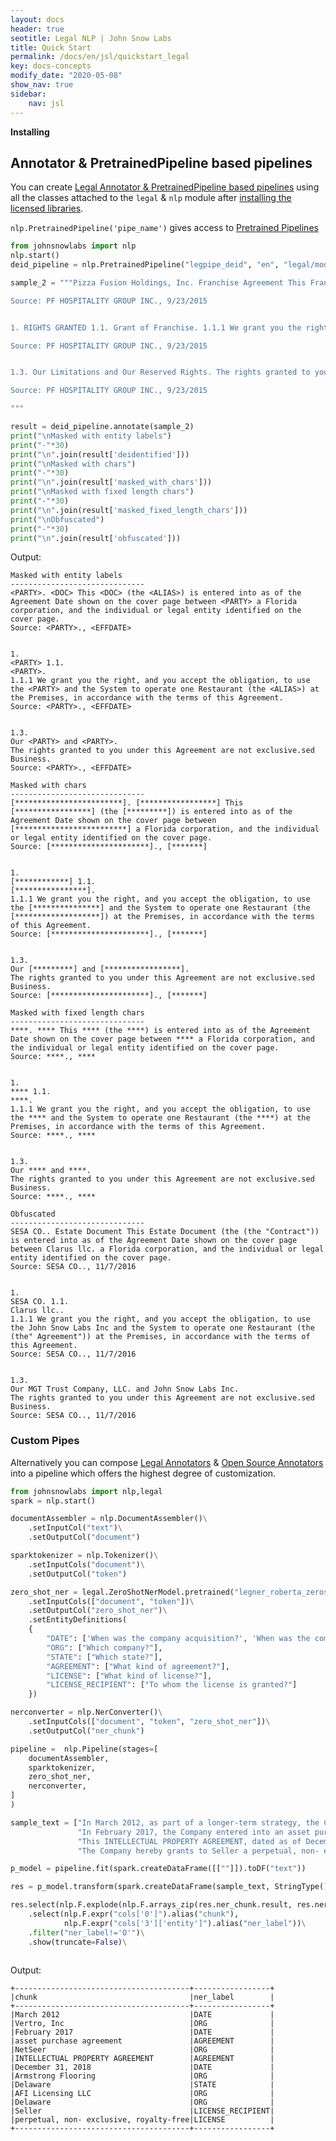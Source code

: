 ```yaml
---
layout: docs
header: true
seotitle: Legal NLP | John Snow Labs
title: Quick Start
permalink: /docs/en/jsl/quickstart_legal
key: docs-concepts
modify_date: "2020-05-08"
show_nav: true
sidebar:
    nav: jsl
---
```


<div class="main-docs" markdown="1"><div class="h3-box" markdown="1">

**Installing** 

## Annotator & PretrainedPipeline based pipelines
You can create [Legal Annotator & PretrainedPipeline based pipelines](https://nlp.johnsnowlabs.com/docs/en/jsl/concepts) using all the classes 
attached to the `legal` & `nlp` module after [installing the licensed libraries](/docs/en/jsl/install_licensed_quick).


`nlp.PretrainedPipeline('pipe_name')` gives access to [Pretrained Pipelines](https://nlp.johnsnowlabs.com/models?type=pipeline)

```python
from johnsnowlabs import nlp
nlp.start()
deid_pipeline = nlp.PretrainedPipeline("legpipe_deid", "en", "legal/models")

sample_2 = """Pizza Fusion Holdings, Inc. Franchise Agreement This Franchise Agreement (the "Agreement") is entered into as of the Agreement Date shown on the cover page between Pizza Fusion Holding, Inc., a Florida corporation, and the individual or legal entity identified on the cover page.

Source: PF HOSPITALITY GROUP INC., 9/23/2015


1. RIGHTS GRANTED 1.1. Grant of Franchise. 1.1.1 We grant you the right, and you accept the obligation, to use the Proprietary Marks and the System to operate one Restaurant (the "Franchised Business") at the Premises, in accordance with the terms of this Agreement. 

Source: PF HOSPITALITY GROUP INC., 9/23/2015


1.3. Our Limitations and Our Reserved Rights. The rights granted to you under this Agreement are not exclusive.sed Business.

Source: PF HOSPITALITY GROUP INC., 9/23/2015

"""

result = deid_pipeline.annotate(sample_2)
print("\nMasked with entity labels")
print("-"*30)
print("\n".join(result['deidentified']))
print("\nMasked with chars")
print("-"*30)
print("\n".join(result['masked_with_chars']))
print("\nMasked with fixed length chars")
print("-"*30)
print("\n".join(result['masked_fixed_length_chars']))
print("\nObfuscated")
print("-"*30)
print("\n".join(result['obfuscated']))

```
Output:

```shell
Masked with entity labels
------------------------------
<PARTY>. <DOC> This <DOC> (the <ALIAS>) is entered into as of the Agreement Date shown on the cover page between <PARTY> a Florida corporation, and the individual or legal entity identified on the cover page.
Source: <PARTY>., <EFFDATE>


1.
<PARTY> 1.1.
<PARTY>.
1.1.1 We grant you the right, and you accept the obligation, to use the <PARTY> and the System to operate one Restaurant (the <ALIAS>) at the Premises, in accordance with the terms of this Agreement.
Source: <PARTY>., <EFFDATE>


1.3.
Our <PARTY> and <PARTY>.
The rights granted to you under this Agreement are not exclusive.sed Business.
Source: <PARTY>., <EFFDATE>

Masked with chars
------------------------------
[************************]. [*****************] This [*****************] (the [*********]) is entered into as of the Agreement Date shown on the cover page between [*************************] a Florida corporation, and the individual or legal entity identified on the cover page.
Source: [**********************]., [*******]


1.
[************] 1.1.
[****************].
1.1.1 We grant you the right, and you accept the obligation, to use the [***************] and the System to operate one Restaurant (the [*******************]) at the Premises, in accordance with the terms of this Agreement.
Source: [**********************]., [*******]


1.3.
Our [*********] and [*****************].
The rights granted to you under this Agreement are not exclusive.sed Business.
Source: [**********************]., [*******]

Masked with fixed length chars
------------------------------
****. **** This **** (the ****) is entered into as of the Agreement Date shown on the cover page between **** a Florida corporation, and the individual or legal entity identified on the cover page.
Source: ****., ****


1.
**** 1.1.
****.
1.1.1 We grant you the right, and you accept the obligation, to use the **** and the System to operate one Restaurant (the ****) at the Premises, in accordance with the terms of this Agreement.
Source: ****., ****


1.3.
Our **** and ****.
The rights granted to you under this Agreement are not exclusive.sed Business.
Source: ****., ****

Obfuscated
------------------------------
SESA CO.. Estate Document This Estate Document (the (the "Contract")) is entered into as of the Agreement Date shown on the cover page between Clarus llc. a Florida corporation, and the individual or legal entity identified on the cover page.
Source: SESA CO.., 11/7/2016


1.
SESA CO. 1.1.
Clarus llc..
1.1.1 We grant you the right, and you accept the obligation, to use the John Snow Labs Inc and the System to operate one Restaurant (the (the" Agreement")) at the Premises, in accordance with the terms of this Agreement.
Source: SESA CO.., 11/7/2016


1.3.
Our MGT Trust Company, LLC. and John Snow Labs Inc.
The rights granted to you under this Agreement are not exclusive.sed Business.
Source: SESA CO.., 11/7/2016
```

</div><div class="h3-box" markdown="1">

### Custom Pipes
Alternatively you can compose [Legal Annotators](https://nlp.johnsnowlabs.com/docs/en/licensed_annotators) & [Open Source Annotators](https://nlp.johnsnowlabs.com/docs/en/annotators) into a pipeline which offers the highest degree of customization.

```python
from johnsnowlabs import nlp,legal
spark = nlp.start() 

documentAssembler = nlp.DocumentAssembler()\
    .setInputCol("text")\
    .setOutputCol("document")

sparktokenizer = nlp.Tokenizer()\
    .setInputCols("document")\
    .setOutputCol("token")

zero_shot_ner = legal.ZeroShotNerModel.pretrained("legner_roberta_zeroshot", "en", "legal/models")\
    .setInputCols(["document", "token"])\
    .setOutputCol("zero_shot_ner")\
    .setEntityDefinitions(
    {
        "DATE": ['When was the company acquisition?', 'When was the company purchase agreement?', "When was the agreement?"],
        "ORG": ["Which company?"],
        "STATE": ["Which state?"],
        "AGREEMENT": ["What kind of agreement?"],
        "LICENSE": ["What kind of license?"],
        "LICENSE_RECIPIENT": ["To whom the license is granted?"]
    })

nerconverter = nlp.NerConverter()\
    .setInputCols(["document", "token", "zero_shot_ner"])\
    .setOutputCol("ner_chunk")

pipeline =  nlp.Pipeline(stages=[
    documentAssembler,
    sparktokenizer,
    zero_shot_ner,
    nerconverter,
]
)

sample_text = ["In March 2012, as part of a longer-term strategy, the Company acquired Vertro, Inc., which owned and operated the ALOT product portfolio.",
               "In February 2017, the Company entered into an asset purchase agreement with NetSeer, Inc.",
               "This INTELLECTUAL PROPERTY AGREEMENT, dated as of December 31, 2018 (the 'Effective Date') is entered into by and between Armstrong Flooring, Inc., a Delaware corporation ('Seller') and AFI Licensing LLC, a Delaware company('Licensing')"
               "The Company hereby grants to Seller a perpetual, non- exclusive, royalty-free license"]

p_model = pipeline.fit(spark.createDataFrame([[""]]).toDF("text"))

res = p_model.transform(spark.createDataFrame(sample_text, StringType()).toDF("text"))

res.select(nlp.F.explode(nlp.F.arrays_zip(res.ner_chunk.result, res.ner_chunk.begin, res.ner_chunk.end, res.ner_chunk.metadata)).alias("cols"))\
    .select(nlp.F.expr("cols['0']").alias("chunk"),
            nlp.F.expr("cols['3']['entity']").alias("ner_label"))\
    .filter("ner_label!='O'")\
    .show(truncate=False)\



```
Output:

```shell
+---------------------------------------+-----------------+
|chunk                                  |ner_label        |
+---------------------------------------+-----------------+
|March 2012                             |DATE             |
|Vertro, Inc                            |ORG              |
|February 2017                          |DATE             |
|asset purchase agreement               |AGREEMENT        |
|NetSeer                                |ORG              |
|INTELLECTUAL PROPERTY AGREEMENT        |AGREEMENT        |
|December 31, 2018                      |DATE             |
|Armstrong Flooring                     |ORG              |
|Delaware                               |STATE            |
|AFI Licensing LLC                      |ORG              |
|Delaware                               |ORG              |
|Seller                                 |LICENSE_RECIPIENT|
|perpetual, non- exclusive, royalty-free|LICENSE          |
+---------------------------------------+-----------------+
```


[//]: # (</div><div class="h3-box" markdown="1">)



[//]: # ()
[//]: # ()
[//]: # (## Specify language for an action)

[//]: # ()
[//]: # ()
[//]: # (### Print all supported languages)

[//]: # ()
[//]: # ()
[//]: # (Any of these are partial NLU references which can be prefixed to a request to specify a language)

[//]: # ()
[//]: # ()
[//]: # (```python)

[//]: # ()
[//]: # (nlp.languages&#40;&#41;)

[//]: # ()
[//]: # (```)

[//]: # ()
[//]: # ()
[//]: # (</div><div class="h3-box" markdown="1">)

[//]: # ()
[//]: # ()
[//]: # (### Print every component for one specific language)

[//]: # ()
[//]: # ()
[//]: # (These are complete NLU references and can be passed to the nlp.load&#40;&#41; method right away)

[//]: # ()
[//]: # ()
[//]: # (```python)

[//]: # ()
[//]: # (# Print every German NLU component)

[//]: # ()
[//]: # (nlp.print_components&#40;lang='de'&#41;)

[//]: # ()
[//]: # (```)

[//]: # ()
[//]: # ()
[//]: # (</div><div class="h3-box" markdown="1">)

[//]: # ()
[//]: # ()
[//]: # (### Print every model for an action)

[//]: # ()
[//]: # ()
[//]: # (These are complete NLU references and can be passed to the nlp.load&#40;&#41; method right away)

[//]: # ()
[//]: # ()
[//]: # (```python)

[//]: # ()
[//]: # (# Print every lemmatizer for every language)

[//]: # ()
[//]: # (nlp.print_components&#40;action='lemma'&#41;)

[//]: # ()
[//]: # (```)

[//]: # ()
[//]: # ()
[//]: # (</div><div class="h3-box" markdown="1">)

[//]: # ()
[//]: # ()
[//]: # (### Print every model kind for an action and a language)

[//]: # ()
[//]: # ()
[//]: # (These are complete NLU references and can be passed to the nlp.load&#40;&#41; method right away)

[//]: # ()
[//]: # ()
[//]: # (```python)

[//]: # ()
[//]: # (# Print all english classifiers)

[//]: # ()
[//]: # (nlp.print_components&#40;lang='en', action='classify'&#41;)

[//]: # ()
[//]: # (```)

[//]: # ()
[//]: # ()
[//]: # (</div><div class="h3-box" markdown="1">)

[//]: # ()
[//]: # ()
[//]: # (### Print the entire NLU spellbook offering)

[//]: # ()
[//]: # ()
[//]: # (These are complete NLU references and can be passed to the nlp.load&#40;&#41; method right away)

[//]: # ()
[//]: # ()
[//]: # (```python)

[//]: # ()
[//]: # (nlp.print_components&#40;&#41;)

[//]: # ()
[//]: # (```)

</div></div>